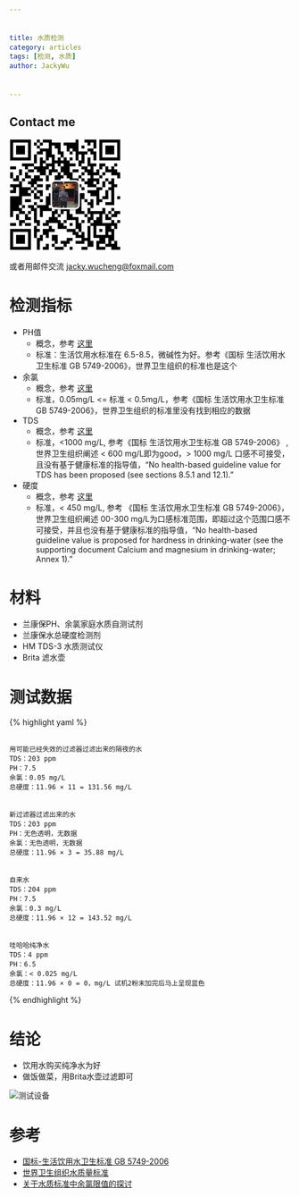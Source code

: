 ```yaml
---

  
title: 水质检测
category: articles  
tags: [检测, 水质]  
author: JackyWu  
  

---
```


## Contact me

![](/assets/images/weixin-pic-jackywu.jpg)

或者用邮件交流 <a href="mailto:jacky.wucheng@foxmail.com">jacky.wucheng@foxmail.com</a>

# 检测指标

- PH值 
    - 概念，参考 [这里](http://baike.baidu.com/view/376410.htm?fromtitle=PH值&fromid=456713&type=syn)
    - 标准：生活饮用水标准在 6.5-8.5，微碱性为好。参考《国标 生活饮用水卫生标准 GB 5749-2006》，世界卫生组织的标准也是这个
- 余氯 
    - 概念，参考 [这里](http://baike.baidu.com/view/641855.htm)
    - 标准，0.05mg/L <= 标准 < 0.5mg/L，参考《国标 生活饮用水卫生标准 GB 5749-2006》，世界卫生组织的标准里没有找到相应的数据
- TDS
    - 概念，参考 [这里](http://baike.baidu.com/link?url=7JcR2NhRNRORP5Vt7ehtLZsTJxLtSZ5YW829ckfS8M4K5uTYKwcaHGcLEs902_-lGFtuzjT7RwWPUcuVjHrp6qEpaq9c2_cSPHFW5OqFzzO)
    - 标准，<1000 mg/L, 参考《国标 生活饮用水卫生标准 GB 5749-2006》 , 世界卫生组织阐述 < 600 mg/L即为good，> 1000 mg/L 口感不可接受，且没有基于健康标准的指导值，“No health-based guideline value for TDS has been proposed (see sections 8.5.1 and 12.1).”
- 硬度
    - 概念，参考 [这里](http://baike.baidu.com/view/1266953.htm?fromtitle=水硬度&fromid=12582544&type=syn)
    - 标准，< 450 mg/L, 参考 《国标 生活饮用水卫生标准 GB 5749-2006》，世界卫生组织阐述 00-300 mg/L为口感标准范围，即超过这个范围口感不可接受，并且也没有基于健康标准的指导值，“No health-based guideline value is proposed for hardness in drinking-water (see the supporting document Calcium and magnesium in drinking-water; Annex 1).”

# 材料

- 兰康保PH、余氯家庭水质自测试剂
- 兰康保水总硬度检测剂
- HM TDS-3 水质测试仪
- Brita 滤水壶

# 测试数据

{% highlight yaml %}

```

用可能已经失效的过滤器过滤出来的隔夜的水
TDS：203 ppm
PH：7.5
余氯：0.05 mg/L
总硬度：11.96 × 11 = 131.56 mg/L


新过滤器过滤出来的水
TDS：203 ppm
PH：无色透明，无数据
余氯：无色透明，无数据
总硬度：11.96 × 3 = 35.88 mg/L


自来水
TDS：204 ppm
PH：7.5
余氯：0.3 mg/L
总硬度：11.96 × 12 = 143.52 mg/L


哇哈哈纯净水
TDS：4 ppm
PH：6.5
余氯：< 0.025 mg/L
总硬度：11.96 × 0 = 0，mg/L 试机2粉末加完后马上呈现蓝色

```

{% endhighlight %}

# 结论

- 饮用水购买纯净水为好
- 做饭做菜，用Brita水壶过滤即可

![测试设备](/assets/images/warter_test_equipment.jpg)

# 参考

- [国标-生活饮用水卫生标准 GB 5749-2006](http://wenku.baidu.com/link?url=GxvKf1aphFBGKdzO8WLmF6qC5q7VrGx_I3hAH8PDFEzkFOBoiG1e3dN6qLRyR5VZ1bAfk5a7tTCk5Xov1XEhwDgzaPkqML9Bg0kX4EEX4P7)
- [世界卫生组织水质量标准](http://www.who.int/water_sanitation_health/publications/2011/dwq_guidelines/en/)
- [关于水质标准中余氯限值的探讨](http://wenku.baidu.com/link?url=t55QvsAs-kaEhyzDLgK-ZXVIR-pTo_WfAwxx1U8Qgv6blxzg9CpFixWbYg26DDlMlhHQddRnZkXCQZVelz7UjVQsL3q2029lSf6r-qas5d_)